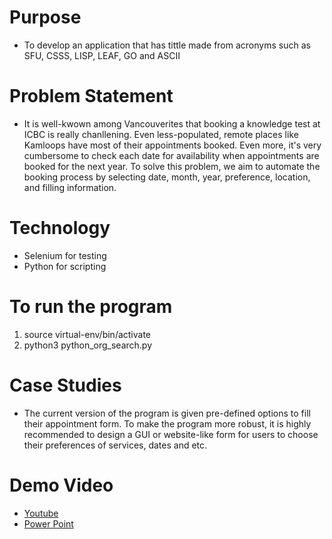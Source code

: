 # Purpose
- To develop an application that has tittle made from acronyms such as SFU, CSSS, LISP, LEAF, GO and ASCII

# Problem Statement
- It is well-kwown among Vancouverites that booking a knowledge test at ICBC is really chanllening. Even less-populated, remote places like Kamloops have most of their appointments booked. Even more, it's very cumbersome to check each date for availability when appointments are booked for the next year. To solve this problem, we aim to automate the booking process by selecting date, month, year, preference, location, and filling information. 

# Technology
 - Selenium for testing
 - Python for scripting
 
# To run the program
1. source virtual-env/bin/activate
2. python3 python_org_search.py

# Case Studies
- The current version of the program is given pre-defined options to fill their appointment form. To make the program more robust, it is highly recommended to design a GUI or website-like form for users to choose their preferences of services, dates and etc. 

# Demo Video
 - <a href="https://youtu.be/g5R9PTZOnxY">Youtube</a>
 - <a href="https://docs.google.com/presentation/d/1o7ni2xH5gmztdlKGXzyOlfXKB72Z0LDXlfUz9f7cxX4/edit?usp=sharing">Power Point</a>
